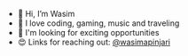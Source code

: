 - 👋 Hi, I’m Wasim
- 👀 I love coding, gaming, music and traveling
- 💞️ I'm looking for exciting opportunities
- 😍 Links for reaching out: [@wasimapinjari](https://wasimapinjari.bio.link)

<!---
wasimapinjari/wasimapinjari is a ✨ special ✨ repository because its `README.md` (this file) appears on your GitHub profile.
You can click the Preview link to take a look at your changes.
--->
